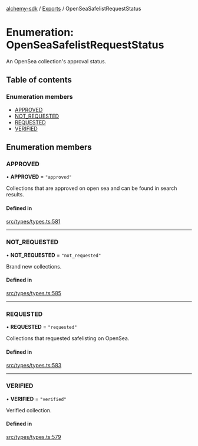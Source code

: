 [alchemy-sdk](../README.md) / [Exports](../modules.md) / OpenSeaSafelistRequestStatus

# Enumeration: OpenSeaSafelistRequestStatus

An OpenSea collection's approval status.

## Table of contents

### Enumeration members

- [APPROVED](OpenSeaSafelistRequestStatus.md#approved)
- [NOT\_REQUESTED](OpenSeaSafelistRequestStatus.md#not_requested)
- [REQUESTED](OpenSeaSafelistRequestStatus.md#requested)
- [VERIFIED](OpenSeaSafelistRequestStatus.md#verified)

## Enumeration members

### APPROVED

• **APPROVED** = `"approved"`

Collections that are approved on open sea and can be found in search results.

#### Defined in

[src/types/types.ts:581](https://github.com/alchemyplatform/alchemy-sdk-js/blob/8c9409f/src/types/types.ts#L581)

___

### NOT\_REQUESTED

• **NOT\_REQUESTED** = `"not_requested"`

Brand new collections.

#### Defined in

[src/types/types.ts:585](https://github.com/alchemyplatform/alchemy-sdk-js/blob/8c9409f/src/types/types.ts#L585)

___

### REQUESTED

• **REQUESTED** = `"requested"`

Collections that requested safelisting on OpenSea.

#### Defined in

[src/types/types.ts:583](https://github.com/alchemyplatform/alchemy-sdk-js/blob/8c9409f/src/types/types.ts#L583)

___

### VERIFIED

• **VERIFIED** = `"verified"`

Verified collection.

#### Defined in

[src/types/types.ts:579](https://github.com/alchemyplatform/alchemy-sdk-js/blob/8c9409f/src/types/types.ts#L579)

